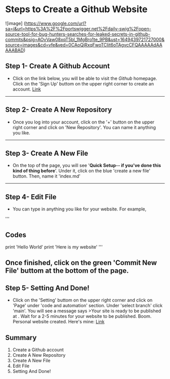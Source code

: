 # Steps to Create a Github Website
![image] (https://www.google.com/url?sa=i&url=https%3A%2F%2Fportswigger.net%2Fdaily-swig%2Fopen-source-tool-for-bug-hunters-searches-for-leaked-secrets-in-github-commits&psig=AOvVaw08xqT5bl_1MgBro1te_9PB&ust=1649439721727000&source=images&cd=vfe&ved=0CAoQjRxqFwoTCIit6oTAgvcCFQAAAAAdAAAAABAD)


## Step 1- Create A Github Account
* Click on the link below, you will be able to visit the *Github* homepage. Click on the 'Sign Up' buttom on the upper right corner to create an account.
[Link](https://github.com)
---

## Step 2- Create A New Repository
* Once you log into your account, click on the '+' button on the upper right corner and click on 'New Repository'. You can name it anything you like.
---

## Step 3- Create A New File
* On the top of the page, you will see '**Quick Setup-- if you've done this kind of thing before**'. Under it, click on the blue 'create a new file' button. Then, name it 'index.md'
---

## Step 4- Edit File
* You can type in anything you like for your website. For example, 

'''
## Codes
print 'Hello World'
print 'Here is my website'
'''

Once finished, click on the green 'Commit New File' buttom at the bottom of the page. 
---

## Step 5- Setting And Done!
* Click on the 'Setting' buttom on the upper right corner and click on 'Page' under 'code and automation' section. Under 'select branch' click 'main'. You will see a message says >Your site is ready to be published at <url here>.
Wait for a 2-5 minutes for your website to be published. Boom. Personal website created. 
Here's mine: [Link](https://Char15Xu.github.io/cse15l-lab-reports/index.html)
  
## Summary
1. Create a Github account
2. Create A New Repository
3. Create A New File
4. Edit File
5. Setting And Done!

  




